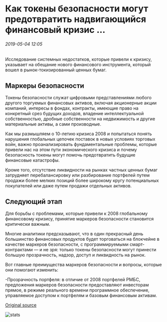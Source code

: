 # Как токены безопасности могут предотвратить надвигающийся финансовый кризис ...

###### 2019-05-04 12:05

Исследование системных недостатков, которые привели к кризису, указывает на обещание нового финансового инструмента, который вошел в рынок-токизированный ценных бумаг.

## Маркеры безопасности

Токены безопасности служат цифровыми представлениями любого другого торгуемых финансовых активов, включая акционерные акции компаний, интересы в фондах, контракты, имеющие право на конкретный срез будущих доходов, владение интеллектуальной собственностью, дробные собственности на недвижимость и другие материальные активы, а сами производные.

Как мы размышляем о 10-летию кризиса 2008 и попытаться понять нарушения глобальных цепочек поставок в новых условиях торговых войн, важно проанализировать фундаментальные проблемы, которые привели нас на этом пути экономического кризиса и почему безопасность токены могут помочь предотвратить будущие финансовые катастрофы.

Кроме того, отсутствие ликвидности на рынках частных ценных бумаг затрудняет перебалансировку или разбирование портфелей путем продажи более мелких позиций более широкому кругу потенциальных покупателей или даже путем продажи отдельных активов.

## Следующий этап

Для борьбы с проблемами, которые привели к 2008 глобальному финансовому кризису, принятие маркеров безопасности становится критически важным.

Многие аналитики предсказывают, что в один прекрасный день большинство финансовых продуктов будет торговаться на блокчейне в качестве маркеров безопасности, с программируемыми смарт-контрактами — и не зря: только токены безопасности могут принести большую прозрачность, надзор, доступ и ликвидность на рынок.

Вот главные преимущества маркеров безопасности и вопросы, которые они помогают изменить:

-Прозрачность портфеля: в отличие от 2008 портфелей РМБС, предложения маркеров безопасности предоставляют инвесторам прямое, в режиме реального времени программное обеспечение, управляемое доступом к портфелям и базовым финансовым активам.

[Original source](https://cointelegraph.com/news/how-security-tokens-can-prevent-an-impending-financial-crisis)

![stats](https://c.statcounter.com/11760860/0/a89fa40b/1/ "stats")